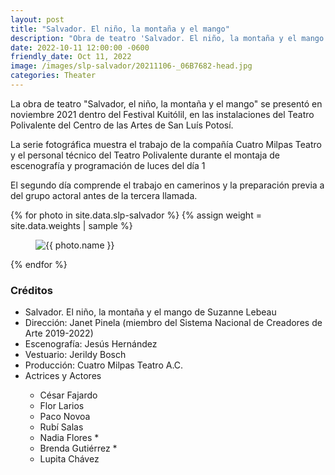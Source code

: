 ```yaml
---
layout: post
title: "Salvador. El niño, la montaña y el mango"
description: "Obra de teatro 'Salvador. El niño, la montaña y el mango'. Producción de Cuatro Milpas Teatro."
date: 2022-10-11 12:00:00 -0600
friendly_date: Oct 11, 2022
image: /images/slp-salvador/20211106-_06B7682-head.jpg
categories: Theater
---
```


<div class="prose lg:prose-xl mx-auto mt-6">
  <p>La obra de teatro "Salvador, el niño, la montaña y el mango" se presentó en noviembre 2021 dentro del Festival 
    Kuitólil, en las instalaciones del Teatro Polivalente del Centro de las Artes de San Luís Potosí.</p>
  <p>La serie fotográfica muestra el trabajo de la compañía Cuatro Milpas Teatro y el personal técnico del Teatro Polivalente 
    durante el montaja de escenografía y programación de luces del día 1</p>
    <p>El segundo día comprende el trabajo en camerinos y la preparación previa a del grupo actoral antes de la tercera llamada.</p>
</div>

<div class="w-full flex flex-wrap justify-between mt-6 md:mt-0 large" data-controller="reveal" data-reveal-animation-class="reveal">
  {% for photo in site.data.slp-salvador %}
    {% assign weight = site.data.weights | sample %}
    <figure class="{{ weight.class }}">
      <div class="relative">
        <a href="#" class="absolute block inset-0 z-10" data-action="modal#toggle"></a>
        <img src="{{ photo.src }}" alt="{{ photo.name }}" data-description="{{ photo.description }}" class="w-full h-full object-contain {{ photo.options }}" loading="lazy" />
      </div>
    </figure>
  {% endfor %}
</div>

<div class="prose lg:prose-xl mx-auto mt-6">
  <h3>Créditos</h3>
  <ul>
    <li>Salvador. El niño, la montaña y el mango de Suzanne Lebeau</li>
    <li>Dirección: Janet Pinela (miembro del Sistema Nacional de Creadores de Arte 2019-2022)</li>
    <li>Escenografía: Jesús Hernández</li>
    <li>Vestuario: Jerildy Bosch</li>
    <li>Producción: Cuatro Milpas Teatro A.C.</li>
    <li>Actrices y Actores</li>
    <ul>
      <li>César Fajardo</li>
      <li>Flor Larios</li>
      <li>Paco Novoa</li>
      <li>Rubí Salas</li>
      <li>Nadia Flores *</li>
      <li>Brenda Gutiérrez *</li>
      <li>Lupita Chávez</li>
    </ul>
  </ul>
</div>

